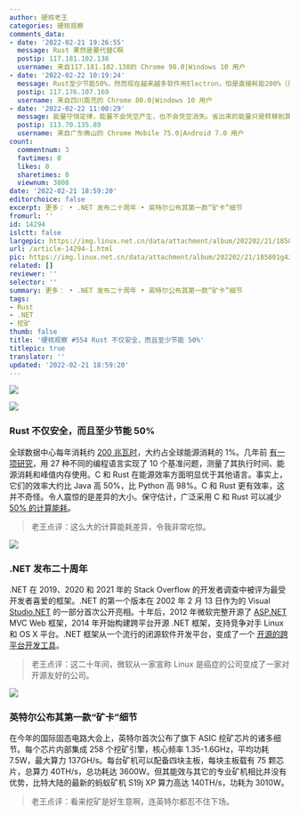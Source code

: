```yaml
---
author: 硬核老王
categories: 硬核观察
comments_data:
- date: '2022-02-21 19:26:55'
  message: Rust 果然是要代替C啊
  postip: 117.181.102.138
  username: 来自117.181.102.138的 Chrome 98.0|Windows 10 用户
- date: '2022-02-22 10:19:24'
  message: Rust至少节能50%，然而现在越来越多软件用Electron，怕是直接耗能200%（虽然有VSCode这个教科书级的Electron实践，但绝大部分人还是达不到的）。
  postip: 117.176.107.169
  username: 来自四川南充的 Chrome 80.0|Windows 10 用户
- date: '2022-02-22 11:00:29'
  message: 能量守恒定律，能量不会凭空产生，也不会凭空消失。省出来的能量只是转移到其他地方
  postip: 113.70.135.89
  username: 来自广东佛山的 Chrome Mobile 75.0|Android 7.0 用户
count:
  commentnum: 3
  favtimes: 0
  likes: 0
  sharetimes: 0
  viewnum: 3808
date: '2022-02-21 18:59:20'
editorchoice: false
excerpt: 更多： • .NET 发布二十周年 • 英特尔公布其第一款“矿卡”细节
fromurl: ''
id: 14294
islctt: false
largepic: https://img.linux.net.cn/data/attachment/album/202202/21/185801g4zg2vldevvoebgm.jpg
url: /article-14294-1.html
pic: https://img.linux.net.cn/data/attachment/album/202202/21/185801g4zg2vldevvoebgm.jpg.thumb.jpg
related: []
reviewer: ''
selector: ''
summary: 更多： • .NET 发布二十周年 • 英特尔公布其第一款“矿卡”细节
tags:
- Rust
- .NET
- 挖矿
thumb: false
title: '硬核观察 #554 Rust 不仅安全，而且至少节能 50%'
titlepic: true
translator: ''
updated: '2022-02-21 18:59:20'
---
```


![](/data/attachment/album/202202/21/185801g4zg2vldevvoebgm.jpg)


![](/data/attachment/album/202202/21/185832icx21yyt6q3q77tt.jpg)


### Rust 不仅安全，而且至少节能 50%


全球数据中心每年消耗约 [200 兆瓦时](https://www.iea.org/data-and-statistics/charts/global-data-centre-energy-demand-by-data-centre-type-2010-2022)，大约占全球能源消耗的 1%。几年前 [有一项研究](https://greenlab.di.uminho.pt/wp-content/uploads/2017/10/sleFinal.pdf)，用 27 种不同的编程语言实现了 10 个基准问题，测量了其执行时间、能源消耗和峰值内存使用。C 和 Rust 在能源效率方面明显优于其他语言。事实上，它们的效率大约比 Java 高 50%，比 Python 高 98%。C 和 Rust 更有效率，这并不奇怪。令人震惊的是差异的大小。保守估计，广泛采用 C 和 Rust 可以减少 [50% 的计算能耗](https://aws.amazon.com/blogs/opensource/sustainability-with-rust/)。



> 
> 老王点评：这么大的计算能耗差异，令我非常吃惊。
> 
> 
> 


![](/data/attachment/album/202202/21/185847oc41foofdeet5de8.jpg)


### .NET 发布二十周年


.NET 在 2019、2020 和 2021 年的 Stack Overflow 的开发者调查中被评为最受开发者喜爱的框架。.NET 的第一个版本在 2002 年 2 月 13 日作为的 Visual [Studio.NET](http://studio.net/) 的一部分首次公开亮相。十年后，2012 年微软完整开源了 [ASP.NET](http://asp.net/) MVC Web 框架，2014 年开始构建跨平台开源 .NET 框架，支持竞争对手 Linux 和 OS X 平台。.NET 框架从一个流行的闭源软件开发平台，变成了一个 [开源的跨平台开发工具](https://devblogs.microsoft.com/dotnet/happy-20th-anniversary-net/)。



> 
> 老王点评：这二十年间，微软从一家宣称 Linux 是癌症的公司变成了一家对开源友好的公司。
> 
> 
> 


![](/data/attachment/album/202202/21/185903hoqox7fbpoq8sfvf.jpg)


### 英特尔公布其第一款“矿卡”细节


在今年的国际固态电路大会上，英特尔首次公布了旗下 ASIC 挖矿芯片的诸多细节。每个芯片内部集成 258 个挖矿引擎，核心频率 1.35-1.6GHz，平均功耗 7.5W，最大算力 137GH/s。每台矿机可以配备四块主板，每块主板载有 75 颗芯片，总算力 40TH/s，总功耗达 3600W。但其能效与其它的专业矿机相比并没有优势，比特大陆的最新的蚂蚁矿机 S19j XP 算力高达 140TH/s，功耗为 3010W。



> 
> 老王点评：看来挖矿是好生意啊，连英特尔都忍不住下场。
> 
> 
>
